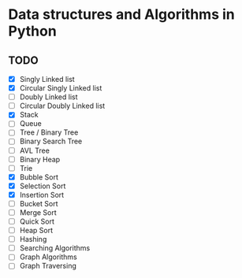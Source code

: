 # Data structures and Algorithms in Python

## TODO
- [x] Singly Linked list
- [x] Circular Singly Linked list
- [ ] Doubly Linked list
- [ ] Circular Doubly Linked list
- [x] Stack
- [ ] Queue
- [ ] Tree / Binary Tree
- [ ] Binary Search Tree
- [ ] AVL Tree
- [ ] Binary Heap
- [ ] Trie
- [x] Bubble Sort
- [x] Selection Sort
- [x] Insertion Sort
- [ ] Bucket Sort
- [ ] Merge Sort
- [ ] Quick Sort
- [ ] Heap Sort
- [ ] Hashing
- [ ] Searching Algorithms
- [ ] Graph Algorithms
- [ ] Graph Traversing